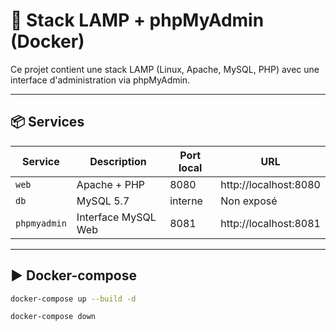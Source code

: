 # 🐳 Stack LAMP + phpMyAdmin (Docker)

Ce projet contient une stack LAMP (Linux, Apache, MySQL, PHP) avec une interface d'administration via phpMyAdmin.

---

## 📦 Services

| Service        | Description              | Port local | URL                            |
|----------------|--------------------------|------------|--------------------------------|
| `web`          | Apache + PHP             | 8080       | http://localhost:8080          |
| `db`           | MySQL 5.7                | interne    | Non exposé                     |
| `phpmyadmin`   | Interface MySQL Web      | 8081       | http://localhost:8081          |

---

## ▶️ Docker-compose

```bash
docker-compose up --build -d

docker-compose down